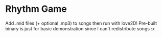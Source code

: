 # Rhythm Game
 
Add .mid files (+ optional .mp3) to songs then run with love2D!
Pre-built binary is just for basic demonstration since I can't redistribute songs :x
